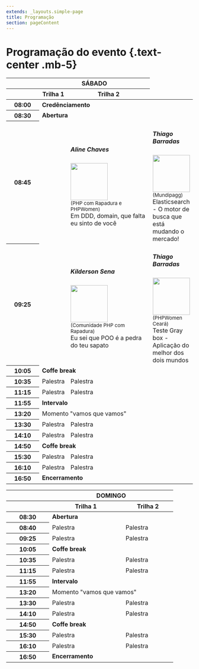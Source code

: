 ```yaml
---
extends: _layouts.simple-page
title: Programação
section: pageContent
---
```

# Programação do evento {.text-center .mb-5}

<table class="table table-bordered table-hover table-condensed text-center">
  <thead>
    <tr class="thead-dark">
      <th scope="col"></th>
      <th scope="col" colspan="2">SÁBADO</th>
    </tr>
    <tr class="thead-dark">
      <th scope="col"></th>
      <th scope="col">Trilha 1</th>
      <th scope="col">Trilha 2</th>
    </tr>
  </thead>
  <tbody>
    <tr>
      <th scope="row" class="table-secondary" width="100">08:00</th>
      <td colspan="2"><strong>Credênciamento</strong></td>
    </tr>
    <tr>
      <th scope="row" class="table-secondary">08:30</th>
      <td colspan="2"><strong>Abertura</strong></td>
    </tr>
    <tr>
      <th scope="row" class="table-secondary">08:45</th>
      <td>
        <td width="44%">
          <h5>Aline Chaves</h5>
          <img src="https://phpeste.net/assets/images/uploads/aline-chaves.jpg" class="img-reponsive rounded-circle" width="100"><br>
          <small>(PHP com Rapadura e PHPWomen)</small><br>
          Em DDD, domain, que falta eu sinto de você
        </td>
      </td>
      <td>
        <h5>Thiago Barradas</h5>
        <img src="https://phpeste.net/assets/images/uploads/thiago-barradas.jpg" class="img-reponsive rounded-circle" width="100"><br>
        <small>(Mundipagg)</small><br>
        Elasticsearch - O motor de busca que está mudando o mercado!
      </td>
    </tr>
    <tr>
      <th scope="row" class="table-secondary">09:25</th>
      <td>
        <td>
          <h5>Kilderson Sena</h5>
          <img src="https://phpeste.net/assets/images/uploads/aline-chaves.jpg" class="img-reponsive rounded-circle" width="100"><br>
          <small>(Comunidade PHP com Rapadura)</small><br>
          Eu sei que POO é a pedra do teu sapato
        </td>
      </td>
      <td>
        <h5>Thiago Barradas</h5>
        <img src="https://phpeste.net/assets/images/uploads/thiago-barradas.jpg" class="img-reponsive rounded-circle" width="100"><br>
        <small>(PHPWomen Ceará)</small><br>
        Teste Gray box - Aplicação do melhor dos dois mundos
      </td>
    </tr>
    <tr>
      <th scope="row" class="table-secondary">10:05</th>
      <td colspan="3"><strong>Coffe break</strong></td>
    </tr>
    <tr>
      <th scope="row" class="table-secondary">10:35</th>
      <td>Palestra</td>
      <td>Palestra</td>
    </tr>
    <tr>
      <th scope="row" class="table-secondary">11:15</th>
      <td>Palestra</td>
      <td>Palestra</td>
    </tr>
    <tr>
      <th scope="row" class="table-secondary">11:55</th>
      <td colspan="3"><strong>Intervalo</strong></td>
    </tr>
    <tr>
      <th scope="row" class="table-secondary">13:20</th>
      <td colspan="2">Momento "vamos que vamos"</td>
    </tr>
    <tr>
      <th scope="row" class="table-secondary">13:30</th>
      <td>Palestra</td>
      <td>Palestra</td>
    </tr>
    <tr>
      <th scope="row" class="table-secondary">14:10</th>
      <td>Palestra</td>
      <td>Palestra</td>
    </tr>
    <tr>
      <th scope="row" class="table-secondary">14:50</th>
      <td colspan="4"><strong>Coffe break</strong></td>
    </tr>
    <tr>
      <th scope="row" class="table-secondary">15:30</th>
      <td>Palestra</td>
      <td>Palestra</td>
    </tr>
    <tr>
      <th scope="row" class="table-secondary">16:10</th>
      <td>Palestra</td>
      <td>Palestra</td>
    </tr>
    <tr>
      <th scope="row" class="table-secondary">16:50</th>
      <td colspan="4"><strong>Encerramento</strong></td>
    </tr>
  </tbody>
</table>

<table class="table table-bordered text-center">
  <thead>
    <tr class="thead-dark">
      <th scope="col"></th>
      <th scope="col" colspan="2">DOMINGO</th>
    </tr>
    <tr class="thead-dark">
      <th scope="col"></th>
      <th scope="col">Trilha 1</th>
      <th scope="col">Trilha 2</th>
    </tr>
  </thead>
  <tbody>
    <tr>
      <th scope="row" class="table-secondary" width="100">08:30</th>
      <td colspan="2"><strong>Abertura</strong></td>
    </tr>
    <tr>
      <th scope="row" class="table-secondary">08:40</th>
      <td width="44%">Palestra</td>
      <td>Palestra</td>
    </tr>
    <tr>
      <th scope="row" class="table-secondary">09:25</th>
      <td>Palestra</td>
      <td>Palestra</td>
    </tr>
    <tr>
      <th scope="row" class="table-secondary">10:05</th>
      <td colspan="3"><strong>Coffe break</strong></td>
    </tr>
    <tr>
      <th scope="row" class="table-secondary">10:35</th>
      <td>Palestra</td>
      <td>Palestra</td>
    </tr>
    <tr>
      <th scope="row" class="table-secondary">11:15</th>
      <td>Palestra</td>
      <td>Palestra</td>
    </tr>
    <tr>
      <th scope="row" class="table-secondary">11:55</th>
      <td colspan="3"><strong>Intervalo</strong></td>
    </tr>
    <tr>
      <th scope="row" class="table-secondary">13:20</th>
      <td colspan="2">Momento "vamos que vamos"</td>
    </tr>
    <tr>
      <th scope="row" class="table-secondary">13:30</th>
      <td>Palestra</td>
      <td>Palestra</td>
    </tr>
    <tr>
      <th scope="row" class="table-secondary">14:10</th>
      <td>Palestra</td>
      <td>Palestra</td>
    </tr>
    <tr>
      <th scope="row" class="table-secondary">14:50</th>
      <td colspan="4"><strong>Coffe break</strong></td>
    </tr>
    <tr>
      <th scope="row" class="table-secondary">15:30</th>
      <td>Palestra</td>
      <td>Palestra</td>
    </tr>
    <tr>
      <th scope="row" class="table-secondary">16:10</th>
      <td>Palestra</td>
      <td>Palestra</td>
    </tr>
    <tr>
      <th scope="row" class="table-secondary">16:50</th>
      <td colspan="4"><strong>Encerramento</strong></td>
    </tr>
  </tbody>
</table>

